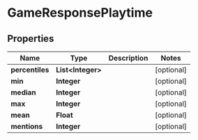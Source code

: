 

# GameResponsePlaytime

## Properties

Name | Type | Description | Notes
------------ | ------------- | ------------- | -------------
**percentiles** | **List&lt;Integer&gt;** |  |  [optional]
**min** | **Integer** |  |  [optional]
**median** | **Integer** |  |  [optional]
**max** | **Integer** |  |  [optional]
**mean** | **Float** |  |  [optional]
**mentions** | **Integer** |  |  [optional]




